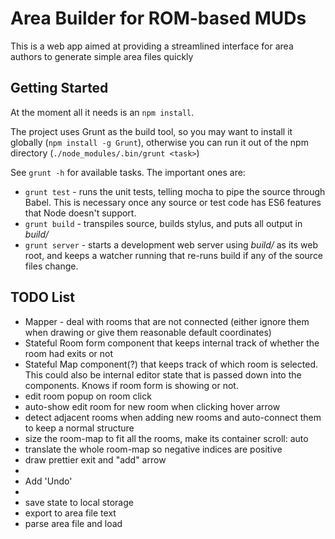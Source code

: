 # Area Builder for ROM-based MUDs

This is a web app aimed at providing a streamlined interface for area authors to generate simple area files quickly

## Getting Started

At the moment all it needs is an `npm install`. 

The project uses Grunt as the build tool, so you may want to install it globally (`npm install -g Grunt`), otherwise you can run it out of the npm directory (`./node_modules/.bin/grunt <task>`)

See `grunt -h` for available tasks. The important ones are:

   * `grunt test` - runs the unit tests, telling mocha to pipe the source through Babel. This is necessary once any source or test code has ES6 features that Node doesn't support.
   * `grunt build` - transpiles source, builds stylus, and puts all output in *build/*
   * `grunt server` - starts a development web server using *build/* as its web root, and keeps a watcher running that re-runs build if any of the source files change. 

## TODO List

   * Mapper - deal with rooms that are not connected (either ignore them when drawing or give them reasonable default coordinates)
   * Stateful Room form component that keeps internal track of whether the room had exits or not
   * Stateful Map component(?) that keeps track of which room is selected. This could also be internal editor state that is passed down into the components. Knows if room form is showing or not.
   * edit room popup on room click
   * auto-show edit room for new room when clicking hover arrow
   * detect adjacent rooms when adding new rooms and auto-connect them to keep a normal structure
   * size the room-map to fit all the rooms, make its container scroll: auto
   * translate the whole room-map so negative indices are positive
   * draw prettier exit and "add" arrow
   * 
   * Add 'Undo'
   * 
   * save state to local storage
   * export to area file text
   * parse area file and load
